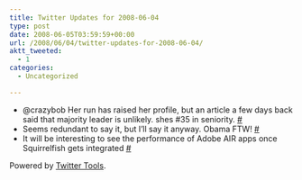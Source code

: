 ```yaml
---
title: Twitter Updates for 2008-06-04
type: post
date: 2008-06-05T03:59:59+00:00
url: /2008/06/04/twitter-updates-for-2008-06-04/
aktt_tweeted:
  - 1
categories:
  - Uncategorized

---
```

<ul class="aktt_tweet_digest">
  <li>
    @crazybob Her run has raised her profile, but an article a few days back said that majority leader is unlikely. shes #35 in seniority. <a href="http://twitter.com/dangoor/statuses/826440557">#</a>
  </li>
  <li>
    Seems redundant to say it, but I&#8217;ll say it anyway. Obama FTW! <a href="http://twitter.com/dangoor/statuses/826448211">#</a>
  </li>
  <li>
    It will be interesting to see the performance of Adobe AIR apps once Squirrelfish gets integrated <a href="http://twitter.com/dangoor/statuses/826966007">#</a>
  </li>
</ul>

<p class="aktt_credit">
  Powered by <a href="http://alexking.org/projects/wordpress">Twitter Tools</a>.
</p>